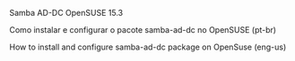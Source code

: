 Samba AD-DC OpenSUSE 15.3

Como instalar e configurar o pacote samba-ad-dc no OpenSUSE (pt-br)

How to install and configure samba-ad-dc package on OpenSuse (eng-us)

